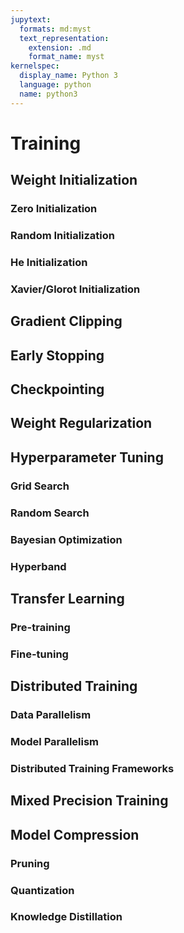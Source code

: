 ```yaml
---
jupytext:
  formats: md:myst
  text_representation:
    extension: .md
    format_name: myst
kernelspec:
  display_name: Python 3
  language: python
  name: python3
---
```

# Training
## Weight Initialization
### Zero Initialization
### Random Initialization
### He Initialization
### Xavier/Glorot Initialization

## Gradient Clipping

## Early Stopping

## Checkpointing

## Weight Regularization

## Hyperparameter Tuning
### Grid Search
### Random Search
### Bayesian Optimization
### Hyperband

## Transfer Learning
### Pre-training
### Fine-tuning

## Distributed Training
### Data Parallelism
### Model Parallelism
### Distributed Training Frameworks

## Mixed Precision Training

## Model Compression
### Pruning
### Quantization
### Knowledge Distillation